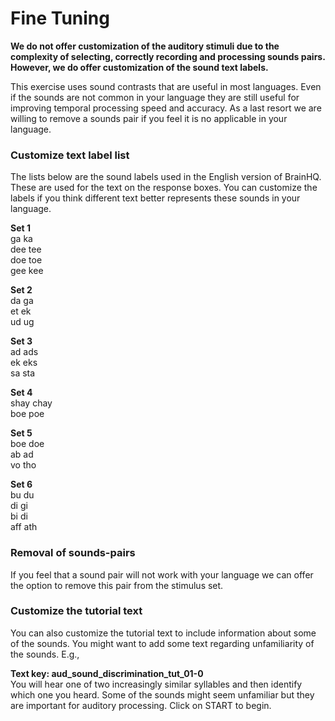 Fine Tuning
=============================

**We do not offer customization of the auditory stimuli due to the complexity of selecting, correctly recording and processing sounds pairs. However, we do offer customization of the sound text labels.**

This exercise uses sound contrasts that are useful in most languages. Even if the sounds are not common in your language they are still useful for improving temporal processing speed and accuracy. As a last resort we are willing to remove a sounds pair if you feel it is no applicable in your language. 

### Customize text label list
The lists below are the sound labels used in the English version of BrainHQ. These are used for the text on the response boxes. You can customize the labels if you think different text better represents these sounds in your language. 

__Set 1__  
ga ka  
dee tee  
doe toe  
gee kee  

__Set 2__  
da ga  
et ek  
ud ug  
  
__Set 3__  
ad ads  
ek eks  
sa sta  
  
__Set 4__  
shay chay  
boe poe  
  
__Set 5__  
boe doe  
ab ad  
vo tho   
  
__Set 6__  
bu du  
di gi  
bi di  
aff ath    

### Removal of sounds-pairs
If you feel that a sound pair will not work with your language we can offer the option to remove this pair from the stimulus set. 

### Customize the tutorial text
You can also customize the tutorial text to include information about some of the sounds. You might want to add some text regarding unfamiliarity of the sounds. E.g., 

__Text key: aud_sound_discrimination_tut_01-0__  
You will hear one of two increasingly similar syllables and then identify which one you heard. Some of the sounds might seem unfamiliar but they are important for auditory processing.  Click on START to begin.
